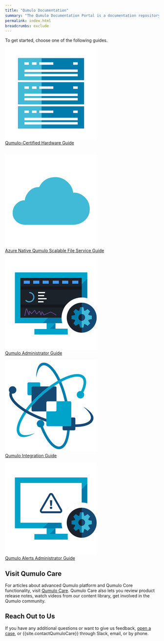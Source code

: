 ```yaml
---
title: "Qumulo Documentation"
summary: "The Qumulo Documentation Portal is a documentation repository that uses <a href='https://www.writethedocs.org/guide/docs-as-code/'>docs-as-code principles</a> and contains information and guidance about Qumulo-certified hardware platforms, Qumulo in the cloud, and Qumulo Core functionality and configuration, and Qumulo Alerts administration."
permalink: index.html
breadcrumbs: exclude
---
```


<style>#toc{display:none;}</style>

To get started, choose one of the following guides.

<div class="landing-page-buttons">
  <span class="guide-button"><a class="multilink" href="hardware-guide/"><img src="images/hardware-guide.png" alt="Qumulo-Certified Hardware Guide" class="landing-page-icon"><br>Qumulo-Certified Hardware Guide<br><br></a></span>

  <span class="guide-button"><a class="multilink" href="azure-guide/"><img src="images/azure-guide.png" alt="Azure Native Qumulo Scalable File Service Guide" class="landing-page-icon"><br>Azure Native Qumulo Scalable File Service Guide</a></span>

  <span class="guide-button"><a class="multilink" href="administrator-guide/"><img src="images/administrator-guide.png" alt="Qumulo Administrator Guide" class="landing-page-icon"><br>Qumulo Administrator&nbsp;Guide</a></span>

  <span class="guide-button"><a class="multilink" href="integration-guide/"><img src="images/qumulo-integration-guide.png" alt="Qumulo Integration Guide" class="landing-page-icon"><br>Qumulo Integration&nbsp;Guide</a></span>

  <span class="guide-button"><a class="multilink" href="qumulo-alerts-guide/"><img src="images/qumulo-alerts-guide.png" alt="Qumulo Alerts Administrator Guide" class="landing-page-icon"><br>Qumulo Alerts Administrator&nbsp;Guide</a></span>
</div>

## Visit Qumulo Care
For articles about advanced Qumulo platform and Qumulo Core functionality, visit [Qumulo Care](https://care.qumulo.com/hc/en-us). Qumulo Care also lets you review product release notes, watch videos from our content library, get involved in the Qumulo community.

## Reach Out to Us
If you have any additional questions or want to give us feedback, [open a case](https://care.qumulo.com/hc/en-us/requests/new), or {{site.contactQumuloCare}} through Slack, email, or by phone.
